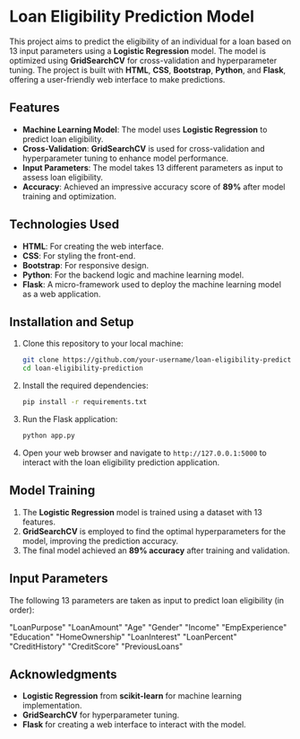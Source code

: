 # Loan Eligibility Prediction Model

This project aims to predict the eligibility of an individual for a loan based on 13 input parameters using a **Logistic Regression** model. The model is optimized using **GridSearchCV** for cross-validation and hyperparameter tuning. The project is built with **HTML**, **CSS**, **Bootstrap**, **Python**, and **Flask**, offering a user-friendly web interface to make predictions.

## Features

- **Machine Learning Model**: The model uses **Logistic Regression** to predict loan eligibility.
- **Cross-Validation**: **GridSearchCV** is used for cross-validation and hyperparameter tuning to enhance model performance.
- **Input Parameters**: The model takes 13 different parameters as input to assess loan eligibility.
- **Accuracy**: Achieved an impressive accuracy score of **89%** after model training and optimization.

## Technologies Used

- **HTML**: For creating the web interface.
- **CSS**: For styling the front-end.
- **Bootstrap**: For responsive design.
- **Python**: For the backend logic and machine learning model.
- **Flask**: A micro-framework used to deploy the machine learning model as a web application.

## Installation and Setup

1. Clone this repository to your local machine:

   ```bash
   git clone https://github.com/your-username/loan-eligibility-prediction.git
   cd loan-eligibility-prediction
   ```

2. Install the required dependencies:

   ```bash
   pip install -r requirements.txt
   ```

3. Run the Flask application:

   ```bash
   python app.py
   ```

4. Open your web browser and navigate to `http://127.0.0.1:5000` to interact with the loan eligibility prediction application.

## Model Training

1. The **Logistic Regression** model is trained using a dataset with 13 features.
2. **GridSearchCV** is employed to find the optimal hyperparameters for the model, improving the prediction accuracy.
3. The final model achieved an **89% accuracy** after training and validation.

## Input Parameters

The following 13 parameters are taken as input to predict loan eligibility (in order):

"LoanPurpose"
"LoanAmount"
"Age"
"Gender"
"Income"
"EmpExperience"
"Education"
"HomeOwnership"
"LoanInterest"
"LoanPercent"
"CreditHistory"
"CreditScore"
"PreviousLoans"

## Acknowledgments

- **Logistic Regression** from **scikit-learn** for machine learning implementation.
- **GridSearchCV** for hyperparameter tuning.
- **Flask** for creating a web interface to interact with the model.

